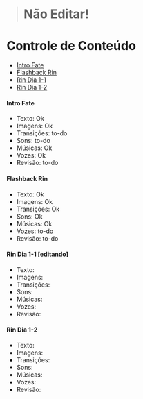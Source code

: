 >Não Editar!
>================


Controle de Conteúdo
===========
- [Intro Fate](#intro-fate)
- [Flashback Rin](#flashback-rin)
- [Rin Dia 1-1](#Rin-Dia-1-1)
- [Rin Dia 1-2](#Rin-Dia-1-2)

#### Intro Fate


* Texto: Ok
* Imagens: Ok
* Transições: to-do
* Sons: to-do
* Músicas: Ok
* Vozes: Ok
* Revisão: to-do


#### Flashback Rin


* Texto: Ok
* Imagens: Ok
* Transições: Ok
* Sons: Ok
* Músicas: Ok
* Vozes: to-do
* Revisão: to-do


#### Rin Dia 1-1 [editando]


* Texto:
* Imagens:
* Transições:
* Sons:
* Músicas:
* Vozes:
* Revisão:


#### Rin Dia 1-2


* Texto:
* Imagens:
* Transições:
* Sons:
* Músicas:
* Vozes:
* Revisão:
